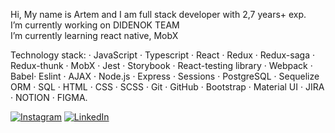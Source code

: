 Hi, My name is Artem and I am full stack developer with 2,7 years+ exp. <br> I’m currently working on DIDENOK TEAM<br> I’m currently learning react native, MobX

Technology stack: · JavaScript · Typescript · React · Redux · Redux-saga · Redux-thunk · MobX · Jest · Storybook · React-testing library · Webpack · Babel· Eslint · AJAX · Node.js · Express · Sessions · PostgreSQL · Sequelize ORM · SQL · HTML · CSS · SCSS · Git · GitHub · Bootstrap · Material UI · JIRA · NOTION · FIGMA. <br>

[![Instagram](https://img.shields.io/badge/Instagram-%23E4405F.svg?logo=Instagram&logoColor=white)](https://instagram.com/barinov.art) [![LinkedIn](https://img.shields.io/badge/LinkedIn-%230077B5.svg?logo=linkedin&logoColor=white)](https://linkedin.com/in/https://www.linkedin.com/mwlite/in/artem-barinov-105662252) 





